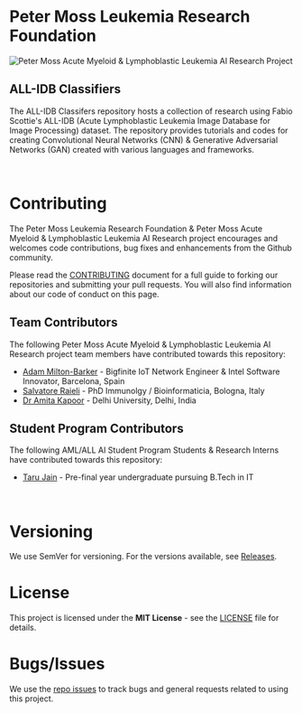 # Peter Moss Leukemia Research Foundation

![Peter Moss Acute Myeloid & Lymphoblastic Leukemia AI Research Project](https://www.leukemiaresearchfoundation.ai/github/media/images/Peter-Moss-Leukemia-Research-Foundation.jpg)

## ALL-IDB Classifiers

The ALL-IDB Classifers repository hosts a collection of research using Fabio Scottie's ALL-IDB (Acute Lymphoblastic Leukemia Image Database for Image Processing) dataset. The repository provides tutorials and codes for creating Convolutional Neural Networks (CNN) & Generative Adversarial Networks (GAN) created with various languages and frameworks.

&nbsp;

# Contributing

The Peter Moss Leukemia Research Foundation & Peter Moss Acute Myeloid & Lymphoblastic Leukemia AI Research project encourages and welcomes code contributions, bug fixes and enhancements from the Github community.

Please read the [CONTRIBUTING](https://github.com/LeukemiaResearchFoundation/ALL-IDB-Classifiers/blob/master/CONTRIBUTING.md "CONTRIBUTING") document for a full guide to forking our repositories and submitting your pull requests. You will also find information about our code of conduct on this page.

## Team Contributors

The following Peter Moss Acute Myeloid & Lymphoblastic Leukemia AI Research project team members have contributed towards this repository:

- [Adam Milton-Barker](https://www.leukemiaresearchfoundation.ai/team/adam-milton-barker/profile "Adam Milton-Barker") - Bigfinite IoT Network Engineer & Intel Software Innovator, Barcelona, Spain
- [Salvatore Raieli](https://www.leukemiaresearchfoundation.ai/team/salvatore-raieli/profile "Salvatore Raieli") - PhD Immunolgy / Bioinformaticia, Bologna, Italy
- [Dr Amita Kapoor](https://www.leukemiaresearchfoundation.ai/team/amita-kapoor/profile "Dr Amita Kapoor") - Delhi University, Delhi, India

## Student Program Contributors

The following AML/ALL AI Student Program Students & Research Interns have contributed towards this repository:

- [Taru Jain](https://www.leukemiaresearchfoundation.ai/students/student/taru-jain/profile "Taru Jain") - Pre-final year undergraduate pursuing B.Tech in IT

&nbsp;

# Versioning

We use SemVer for versioning. For the versions available, see [Releases](https://github.com/LeukemiaResearchFoundation/ALL-IDB-Classifiers/releases "Releases").

# License

This project is licensed under the **MIT License** - see the [LICENSE](https://github.com/LeukemiaResearchFoundation/ALL-IDB-Classifiers/LICENSE "LICENSE") file for details.

# Bugs/Issues

We use the [repo issues](https://github.com/LeukemiaResearchFoundation/ALL-IDB-Classifiers/issues "repo issues") to track bugs and general requests related to using this project.
